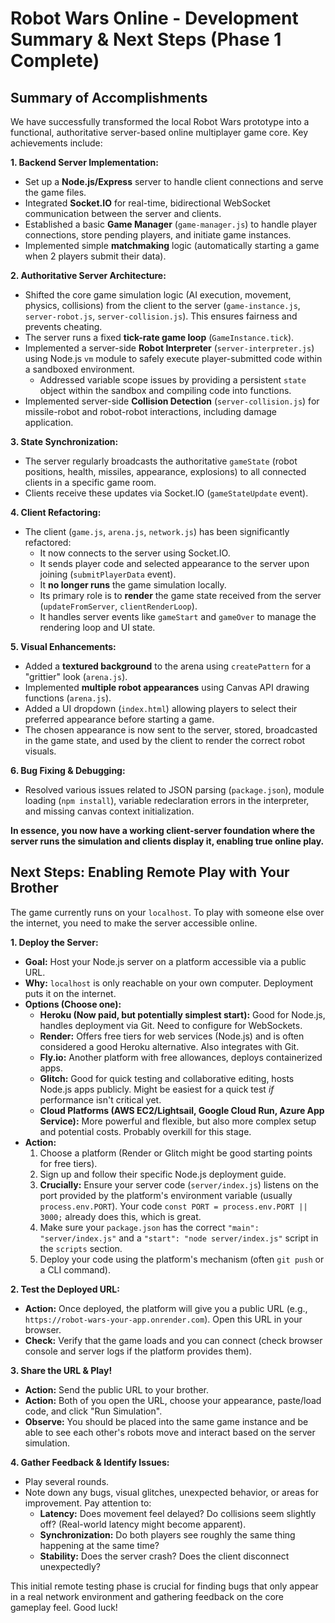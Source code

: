 # Robot Wars Online - Development Summary & Next Steps (Phase 1 Complete)

## Summary of Accomplishments

We have successfully transformed the local Robot Wars prototype into a functional, authoritative server-based online multiplayer game core. Key achievements include:

**1. Backend Server Implementation:**
*   Set up a **Node.js/Express** server to handle client connections and serve the game files.
*   Integrated **Socket.IO** for real-time, bidirectional WebSocket communication between the server and clients.
*   Established a basic **Game Manager** (`game-manager.js`) to handle player connections, store pending players, and initiate game instances.
*   Implemented simple **matchmaking** logic (automatically starting a game when 2 players submit their data).

**2. Authoritative Server Architecture:**
*   Shifted the core game simulation logic (AI execution, movement, physics, collisions) from the client to the server (`game-instance.js`, `server-robot.js`, `server-collision.js`). This ensures fairness and prevents cheating.
*   The server runs a fixed **tick-rate game loop** (`GameInstance.tick`).
*   Implemented a server-side **Robot Interpreter** (`server-interpreter.js`) using Node.js `vm` module to safely execute player-submitted code within a sandboxed environment.
    *   Addressed variable scope issues by providing a persistent `state` object within the sandbox and compiling code into functions.
*   Implemented server-side **Collision Detection** (`server-collision.js`) for missile-robot and robot-robot interactions, including damage application.

**3. State Synchronization:**
*   The server regularly broadcasts the authoritative `gameState` (robot positions, health, missiles, appearance, explosions) to all connected clients in a specific game room.
*   Clients receive these updates via Socket.IO (`gameStateUpdate` event).

**4. Client Refactoring:**
*   The client (`game.js`, `arena.js`, `network.js`) has been significantly refactored:
    *   It now connects to the server using Socket.IO.
    *   It sends player code and selected appearance to the server upon joining (`submitPlayerData` event).
    *   It **no longer runs** the game simulation locally.
    *   Its primary role is to **render** the game state received from the server (`updateFromServer`, `clientRenderLoop`).
    *   It handles server events like `gameStart` and `gameOver` to manage the rendering loop and UI state.

**5. Visual Enhancements:**
*   Added a **textured background** to the arena using `createPattern` for a "grittier" look (`arena.js`).
*   Implemented **multiple robot appearances** using Canvas API drawing functions (`arena.js`).
*   Added a UI dropdown (`index.html`) allowing players to select their preferred appearance before starting a game.
*   The chosen appearance is now sent to the server, stored, broadcasted in the game state, and used by the client to render the correct robot visuals.

**6. Bug Fixing & Debugging:**
*   Resolved various issues related to JSON parsing (`package.json`), module loading (`npm install`), variable redeclaration errors in the interpreter, and missing canvas context initialization.

**In essence, you now have a working client-server foundation where the server runs the simulation and clients display it, enabling true online play.**

## Next Steps: Enabling Remote Play with Your Brother

The game currently runs on your `localhost`. To play with someone else over the internet, you need to make the server accessible online.

**1. Deploy the Server:**
*   **Goal:** Host your Node.js server on a platform accessible via a public URL.
*   **Why:** `localhost` is only reachable on your own computer. Deployment puts it on the internet.
*   **Options (Choose one):**
    *   **Heroku (Now paid, but potentially simplest start):** Good for Node.js, handles deployment via Git. Need to configure for WebSockets.
    *   **Render:** Offers free tiers for web services (Node.js) and is often considered a good Heroku alternative. Also integrates with Git.
    *   **Fly.io:** Another platform with free allowances, deploys containerized apps.
    *   **Glitch:** Good for quick testing and collaborative editing, hosts Node.js apps publicly. Might be easiest for a quick test *if* performance isn't critical yet.
    *   **Cloud Platforms (AWS EC2/Lightsail, Google Cloud Run, Azure App Service):** More powerful and flexible, but also more complex setup and potential costs. Probably overkill for this stage.
*   **Action:**
    1.  Choose a platform (Render or Glitch might be good starting points for free tiers).
    2.  Sign up and follow their specific Node.js deployment guide.
    3.  **Crucially:** Ensure your server code (`server/index.js`) listens on the port provided by the platform's environment variable (usually `process.env.PORT`). Your code `const PORT = process.env.PORT || 3000;` already does this, which is great.
    4.  Make sure your `package.json` has the correct `"main": "server/index.js"` and a `"start": "node server/index.js"` script in the `scripts` section.
    5.  Deploy your code using the platform's mechanism (often `git push` or a CLI command).

**2. Test the Deployed URL:**
*   **Action:** Once deployed, the platform will give you a public URL (e.g., `https://robot-wars-your-app.onrender.com`). Open this URL in your browser.
*   **Check:** Verify that the game loads and you can connect (check browser console and server logs if the platform provides them).

**3. Share the URL & Play!**
*   **Action:** Send the public URL to your brother.
*   **Action:** Both of you open the URL, choose your appearance, paste/load code, and click "Run Simulation".
*   **Observe:** You should be placed into the same game instance and be able to see each other's robots move and interact based on the server simulation.

**4. Gather Feedback & Identify Issues:**
*   Play several rounds.
*   Note down any bugs, visual glitches, unexpected behavior, or areas for improvement. Pay attention to:
    *   **Latency:** Does movement feel delayed? Do collisions seem slightly off? (Real-world latency might become apparent).
    *   **Synchronization:** Do both players see roughly the same thing happening at the same time?
    *   **Stability:** Does the server crash? Does the client disconnect unexpectedly?

This initial remote testing phase is crucial for finding bugs that only appear in a real network environment and gathering feedback on the core gameplay feel. Good luck!